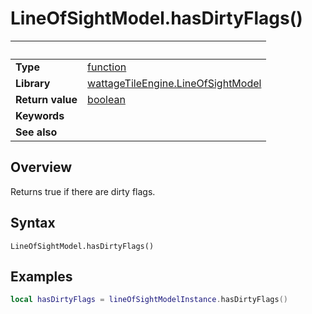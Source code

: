 # LineOfSightModel.hasDirtyFlags()

|                      | &nbsp;
| -------------------- | ---------------------------------------------------------------
| __Type__             | [function](http://docs.coronalabs.com/api/type/Function.html)
| __Library__          | [wattageTileEngine.LineOfSightModel](type_lineOfSightModel.markdown)
| __Return value__     | [boolean](https://docs.coronalabs.com/api/type/Boolean.html)
| __Keywords__         |
| __See also__         |


## Overview

Returns true if there are dirty flags.


## Syntax

	LineOfSightModel.hasDirtyFlags()


## Examples

``````lua
local hasDirtyFlags = lineOfSightModelInstance.hasDirtyFlags()
``````
